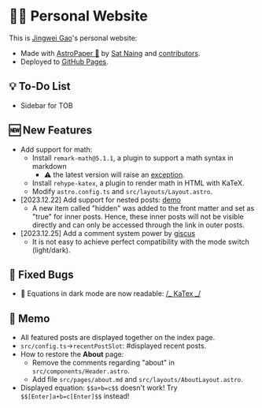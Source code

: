 # 🧑‍💻 Personal Website

This is [Jingwei Gao](https://LobbyBoy-Dray.github.io)'s personal website:

- Made with [AstroPaper 📄](https://github.com/satnaing/astro-paper) by [Sat Naing](https://satnaing.dev) and [contributors](https://github.com/satnaing/astro-paper/graphs/contributors).
- Deployed to [GitHub Pages](https://docs.astro.build/en/guides/deploy/github/).

## 💡 To-Do List

- Sidebar for TOB

## 🆕 New Features

- Add support for math:
  - Install `remark-math@5.1.1`, a plugin to support a math syntax in markdown
    - ⚠️ the latest version will raise an [exception](https://github.com/remarkjs/remark-math/issues/89).
  - Install `rehype-katex`, a plugin to render math in HTML with KaTeX.
  - Modify `astro.config.ts` and `src/layouts/Layout.astro`.
- [2023.12.22] Add support for nested posts: [demo](https://lobbyboy-dray.github.io/posts/python-pd/)
  - A new item called "hidden" was added to the front matter and set as "true" for inner posts. Hence, these inner posts will not be visible directly and can only be accessed through the link in outer posts.
- [2023.12.25] Add a comment system power by [giscus](https://giscus.app/zh-CN)
  - It is not easy to achieve perfect compatibility with the mode switch (light/dark).

## 🐛 Fixed Bugs

- 🐛 Equations in dark mode are now readable: [/_ KaTex _/](./src/styles/base.css)

## 📝 Memo

- All featured posts are displayed together on the index page.
- `src/config.ts`→`recentPostSlot`: #displayed recent posts.
- How to restore the **About** page:
  - Remove the comments regarding "about" in `src/components/Header.astro`.
  - Add file `src/pages/about.md` and `src/layouts/AboutLayout.astro`.
- Displayed equation: `$$a+b=c$$` doesn't work! Try `$$[Enter]a+b=c[Enter]$$` instead!
